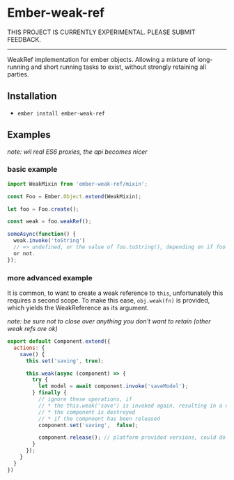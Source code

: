 # Ember-weak-ref

THIS PROJECT IS CURRENTLY EXPERIMENTAL.  PLEASE SUBMIT FEEDBACK.

---

WeakRef implementation for ember objects. Allowing a mixture of long-running
and short running tasks to exist, without strongly retaining all parties.

## Installation

* `ember install ember-weak-ref`

## Examples

*note: wil real ES6 proxies, the api becomes nicer*

### basic example

```js
import WeakMixin from 'ember-weak-ref/mixin';

const Foo = Ember.Object.extend(WeakMixin);

let foo = Foo.create();

const weak = foo.weakRef();

someAsync(function() {
  weak.invoke('toString')
  // => undefined, or the value of foo.toString(), depending on if foo is gone
  or not.
});
```

### more advanced example

It is common, to want to create a weak reference to `this`, unfortunately this
requires a second scope. To make this ease, `obj.weak(fn)` is provided, which
yields the WeakReference as its argument.

*note: be sure not to close over anything you don't want to retain (other weak refs are ok)*

```js
export default Component.extend({
  actions: {
    save() {
      this.set('saving', true);

      this.weak(async (component) => {
        try {
          let model = await component.invoke('saveModel');
        } finally {
          // ignore these operations, if
          // * the this.weak('save') is invoked again, resulting in a new operation id
          // * the component is destroyed
          // * if the compnoent has been released
          component.set('saving',  false);

          component.release(); // platform provided versions, could do this automatically.
        }
      });
    }
  }
})

```
